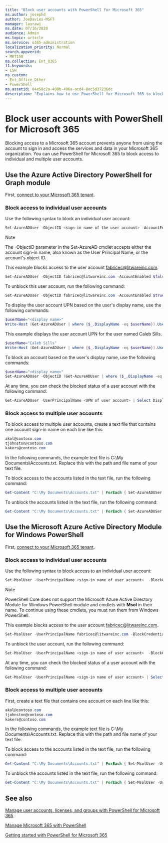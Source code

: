 ```yaml
---
title: "Block user accounts with PowerShell for Microsoft 365"
ms.author: josephd
author: JoeDavies-MSFT
manager: laurawi
ms.date: 07/16/2020
audience: Admin
ms.topic: article
ms.service: o365-administration
localization_priority: Normal
search.appverid: 
- MET150
ms.collection: Ent_O365
f1.keywords:
- CSH
ms.custom: 
- Ent_Office_Other
- PowerShell
ms.assetid: 04e58c2a-400b-496a-acd4-8ec5d37236dc
description: "Explains how to use PowerShell for Microsoft 365 to block and unblock access to Microsoft 365 accounts."
---
```


# Block user accounts with PowerShell for Microsoft 365

Blocking access to a Microsoft 365 account prevents anyone from using the account to sign in and access the services and data in your Microsoft 365 organization. You can use PowerShell for Microsoft 365 to block access to individual and multiple user accounts.

## Use the Azure Active Directory PowerShell for Graph module

First, [connect to your Microsoft 365 tenant](connect-to-office-365-powershell.md#connect-with-the-azure-active-directory-powershell-for-graph-module).
 
### Block access to individual user accounts

Use the following syntax to block an individual user account:
  
```powershell
Set-​AzureADUser -ObjectID <sign-in name of the user account> -AccountEnabled $false
```

> [!NOTE]
> The -ObjectID parameter in the Set-AzureAD cmdlet accepts either the account sign-in name, also known as the User Principal Name, or the account's object ID. 
  
This example blocks access to the user account fabricec@litwareinc.com.
  
```powershell
Set-​AzureADUser -ObjectID fabricec@litwareinc.com -AccountEnabled $false
```

To unblock this user account, run the following command:
  
```powershell
Set-​AzureADUser -ObjectID fabricec@litwareinc.com -AccountEnabled $true
```

To display the user account UPN based on the user's display name, use the following commands:
  
```powershell
$userName="<display name>"
Write-Host (Get-AzureADUser | where {$_.DisplayName -eq $userName}).UserPrincipalName

```

This example displays the user account UPN for the user named Caleb Sills.
  
```powershell
$userName="Caleb Sills"
Write-Host (Get-AzureADUser | where {$_.DisplayName -eq $userName}).UserPrincipalName
```

To block an account based on the user's display name, use the following commands:
  
```powershell
$userName="<display name>"
Set-AzureADUser -ObjectID (Get-AzureADUser | where {$_.DisplayName -eq $userName}).UserPrincipalName -AccountEnabled $false

```

At any time, you can check the blocked status of a user account with the following command:
  
```powershell
Get-AzureADUser -UserPrincipalName <UPN of user account> | Select DisplayName,AccountEnabled
```

### Block access to multiple user accounts

To block access to multiple user accounts, create a text file that contains one account sign-in name on each line like this:
    
  ```powershell
akol@contoso.com
tjohnston@contoso.com
kakers@contoso.com
  ```

In the following commands, the example text file is C:\My Documents\Accounts.txt. Replace this with the path and file name of your text file.
  
To block access to the accounts listed in the text file, run the following command:
    
```powershell
Get-Content "C:\My Documents\Accounts.txt" | ForEach { Set-​AzureADUSer -ObjectID $_ -AccountEnabled $false }
```

To unblock the accounts listed in the text file, run the following command:
    
```powershell
Get-Content "C:\My Documents\Accounts.txt" | ForEach { Set-​AzureADUSer -ObjectID $_ -AccountEnabled $true }
```

## Use the Microsoft Azure Active Directory Module for Windows PowerShell

First, [connect to your Microsoft 365 tenant](connect-to-office-365-powershell.md#connect-with-the-microsoft-azure-active-directory-module-for-windows-powershell).
    
### Block access to individual user accounts

Use the following syntax to block access to an individual user account:
  
```powershell
Set-MsolUser -UserPrincipalName <sign-in name of user account>  -BlockCredential $true
```

>[!Note]
>PowerShell Core does not support the Microsoft Azure Active Directory Module for Windows PowerShell module and cmdlets with **Msol** in their name. To continue using these cmdlets, you must run them from Windows PowerShell.
>

This example blocks access to the user account fabricec@litwareinc.com.
  
```powershell
Set-MsolUser -UserPrincipalName fabricec@litwareinc.com -BlockCredential $true
```

To unblock the user account, run the following command:
  
```powershell
Set-MsolUser -UserPrincipalName <sign-in name of user account>  -BlockCredential $false
```

At any time, you can check the blocked status of a user account with the following command:
  
```powershell
Get-MsolUser -UserPrincipalName <sign-in name of user account> | Select DisplayName,BlockCredential
```

### Block access to multiple user accounts

First, create a text file that contains one account on each line like this:
    
```powershell
akol@contoso.com
tjohnston@contoso.com
kakers@contoso.com
```

In the following commands, the example text file is C:\My Documents\Accounts.txt. Replace this with the path and file name of your text file.
    
To block access to the accounts listed in the text file, run the following command:
    
  ```powershell
  Get-Content "C:\My Documents\Accounts.txt" | ForEach { Set-MsolUser -UserPrincipalName $_ -BlockCredential $true }
  ```
To unblock the accounts listed in the text file, run the following command:
    
  ```powershell
  Get-Content "C:\My Documents\Accounts.txt" | ForEach { Set-MsolUser -UserPrincipalName $_ -BlockCredential $false }
  ```

## See also

[Manage user accounts, licenses, and groups with PowerShell for Microsoft 365](manage-user-accounts-and-licenses-with-office-365-powershell.md)
  
[Manage Microsoft 365 with PowerShell](manage-office-365-with-office-365-powershell.md)
  
[Getting started with PowerShell for Microsoft 365](getting-started-with-office-365-powershell.md)
